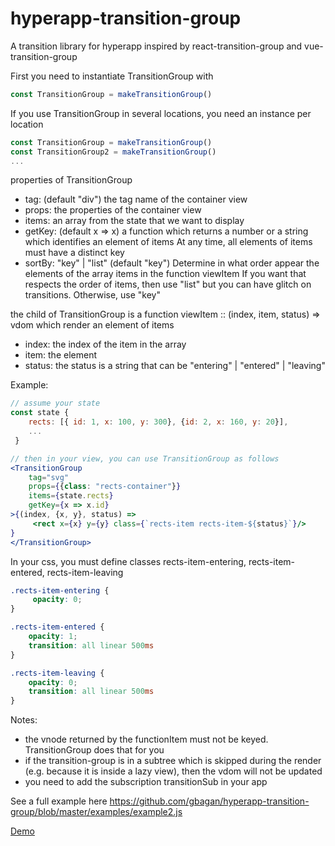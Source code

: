 # hyperapp-transition-group

A transition library for hyperapp inspired by react-transition-group and vue-transition-group

First you need to instantiate TransitionGroup with
```js
const TransitionGroup = makeTransitionGroup()
```
If you use TransitionGroup in several locations, you need an instance per location
```js
const TransitionGroup = makeTransitionGroup()
const TransitionGroup2 = makeTransitionGroup()
...
```


properties of TransitionGroup
- tag: (default "div") the tag name of the container view
- props: the properties of the container view
- items: an array from the state that we want to display
- getKey: (default x => x)
          a function which returns a number or a string which identifies an element of items
          At any time, all elements of items must have a distinct key
- sortBy: "key" | "list" (default  "key")
          Determine in what order appear the elements of the array items in the function viewItem
          If you want that respects the order of items, then use "list" but you can have glitch on transitions.
          Otherwise, use "key"

the child of TransitionGroup is a function viewItem :: (index, item, status) => vdom which render an element of items
- index: the index of the item in the array
- item: the element
- status: the status is a string that can be "entering" | "entered" | "leaving"

Example:

```jsx
// assume your state
const state {
    rects: [{ id: 1, x: 100, y: 300}, {id: 2, x: 160, y: 20}],
    ...
 }

// then in your view, you can use TransitionGroup as follows
<TransitionGroup
    tag="svg"
    props={{class: "rects-container"}}
    items={state.rects}
    getKey={x => x.id}
>{(index, {x, y}, status) =>
     <rect x={x} y={y} class={`rects-item rects-item-${status}`}/>
}
</TransitionGroup>
```

In your css, you must define classes rects-item-entering, rects-item-entered, rects-item-leaving
```css
.rects-item-entering {
     opacity: 0;
}

.rects-item-entered {
    opacity: 1;
    transition: all linear 500ms
}

.rects-item-leaving {
    opacity: 0;
    transition: all linear 500ms
}
```


Notes:
- the vnode returned by the functionItem must not be keyed. TransitionGroup does that for you
- if the transition-group is in a subtree which is skipped during the render (e.g. because it is inside a lazy view),
    then the vdom will not be updated
- you need to add the subscription transitionSub in your app


See a full example here
https://github.com/gbagan/hyperapp-transition-group/blob/master/examples/example2.js

[Demo](https://gbagan.github.io/hyperapp-transition-group/ex2.html)


